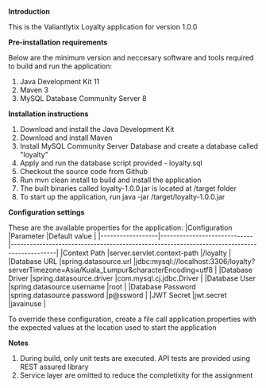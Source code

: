 **Introduction**

This is the Valiantlytix Loyalty application for version 1.0.0

**Pre-installation requirements**

Below are the minimum version and neccesary software and tools required to build and run the application:

1. Java Development Kit 11
2. Maven 3
3. MySQL Database Community Server 8 

**Installation instructions**

1. Download and install the Java Development Kit
2. Download and install Maven
3. Install MySQL Community Server Database and create a database called "loyalty"
4. Apply and run the database script provided - loyalty.sql
5. Checkout the source code from Github
6. Run mvn clean install to build and install the application
7. The built binaries called loyalty-1.0.0.jar is located at /target folder
8. To start up the application, run java -jar /target/loyalty-1.0.0.jar

**Configuration settings**

These are the available properties for the application:
|Configuration     |Parameter                    |Default value                                                                                      |
|------------------|-----------------------------|--------------------------------------------------------------------------------------------|
|Context Path      |server.servlet.context-path  |/loyalty                                                                                    |
|Database URL      |spring.datasource.url        |jdbc:mysql://localhost:3306/loyalty?serverTimezone=Asia/Kuala_Lumpur&characterEncoding=utf8 |
|Database Driver   |spring.datasource.driver     |com.mysql.cj.jdbc.Driver                                                                    |
|Database User     |spring.datasource.username   |root                                                                                        |
|Database Password |spring.datasource.password   |p@ssword                                                                                    |
|JWT Secret        |jwt.secret                   |javainuse                                                                                   |

To override these configuration, create a file call application.properties with the expected values at the location used to start the application

**Notes**
1. During build, only unit tests are executed. API tests are provided using REST assured library
2. Service layer are omitted to reduce the completixity for the assignment
